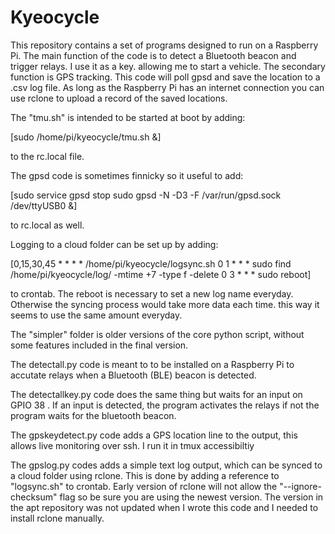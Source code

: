 # Kyeocycle
This repository contains a set of programs designed to run on a Raspberry Pi. The main function of the code is to detect a Bluetooth beacon and trigger relays. I use it as a key. allowing me to start a vehicle. The secondary function is GPS tracking.  This code will poll gpsd and save the location to a .csv log file. As long as the Raspberry Pi has an internet connection you can use rclone to upload a record of the saved locations. 

The "tmu.sh" is intended to be started at boot by adding:

  [sudo /home/pi/kyeocycle/tmu.sh &]

to the rc.local file. 

The gpsd code is sometimes finnicky so it useful to add:

  [sudo service gpsd stop
  sudo gpsd -N -D3 -F /var/run/gpsd.sock /dev/ttyUSB0 &]
 
 to rc.local as well.
 
Logging to a cloud folder can be set up by adding:
 
  [0,15,30,45 * * * * /home/pi/kyeocycle/logsync.sh
  0 1 * * * sudo find /home/pi/kyeocycle/log/ -mtime +7 -type f -delete
  0 3 * * * sudo reboot]
  
 to crontab. The reboot is necessary to set a new log name everyday. Otherwise the syncing process would take more data each time. this way it seems to use the same amount everyday.


The "simpler" folder is older versions of the core python script, without some features included in the final version.

The detectall.py  code is meant to to be installed on a Raspberry Pi to accutate relays when a Bluetooth (BLE) beacon is detected.

The detectallkey.py code does the same thing but waits for an input on GPIO 38 . If an input is detected, the program activates the relays if not the program waits for the bluetooth beacon.  

The gpskeydetect.py code adds a GPS location line to the output, this allows live monitoring over ssh. I run it in tmux accessibiltiy

The gpslog.py codes adds a simple text log output, which can be synced to a cloud folder using rclone. This is done by adding a reference to "logsync.sh" to crontab. Early version of rclone will not allow the "--ignore-checksum" flag so be sure you are using the newest version. The version in the apt repository was not updated when I wrote this code and I needed to install rclone manually.

